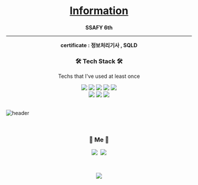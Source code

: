 <h1 align="center">
  <a href=https://jonathanryukk.notion.site/f23f791d8f8a4b9d90194b6ecd67b51b">Information</a>
</h1>


<h4 align=center> SSAFY 6th <hr>
    certificate :  정보처리기사 , SQLD

</h4>



<h3 align="center">🛠 Tech Stack 🛠</h3>

<p align="center"> Techs that I've used at least once </p>

<div align=center>
  <img src="https://img.shields.io/badge/Python-2E64FE?style=flat-square&logo=Python&logoColor=white"/> 
  <img src="https://img.shields.io/badge/JavaScript-F7DF1E?style=flat-square&logo=JavaScript&logoColor=white"/>
  <img src="https://img.shields.io/badge/HTML5-FF4000?style=flat-square&logo=HTML5&logoColor=white"/> 
  <img src="https://img.shields.io/badge/CSS3-FF8000?style=flat-square&logo=CSS3&logoColor=white"/>
  <img src="https://img.shields.io/badge/Django-FFE400?style=flat-square&logo=Django&logoColor=white"/>
  <br>
  <img src="https://img.shields.io/badge/SQLite-003B57?style=flat-square&logo=SQLite&logoColor=white"/>
  <img src="https://img.shields.io/badge/MySQL-4479A1?style=flat-square&logo=MySQL&logoColor=white"/>
  <img src="https://img.shields.io/badge/Vue.js-4FC08D?style=flat-square&logo=Vue.js&logoColor=white"/>
</div>

<br>

![header](https://capsule-render.vercel.app/api?type=soft&color=auto&height=150&section=header&text=HyunJinRyu&fontSize=70&animation=twinkling)



  
<br>


<h3 align="center"> 🧸 Me 🧸 </h3>
<p align="center">
  <a href="https://www.instagram.com/malbausizang/"><img src="https://img.shields.io/badge/Instagram-E4405F?style=flat-square&logo=Instagram&logoColor=white&link=https://www.instagram.com/malbausizang/"></a>&nbsp
  <a href="mailto:h14cdp@naver.com"><img src="https://img.shields.io/badge/Gmail-d14836?style=flat-square&logo=Gmail&logoColor=white&link=h14cdp@naver.com"/></a>
</p>
<br>

<p align="center">
  <a href="https://hits.seeyoufarm.com"><img src="https://hits.seeyoufarm.com/api/count/incr/badge.svg?url=https%3A%2F%2Fgithub.com%2Fjonathanryukk%2Fhit-counter&count_bg=%23D3D9BD&title_bg=%23E9DCDC&icon=&icon_color=%230D0D0D&title=hits&edge_flat=false"/></a>
</p>

